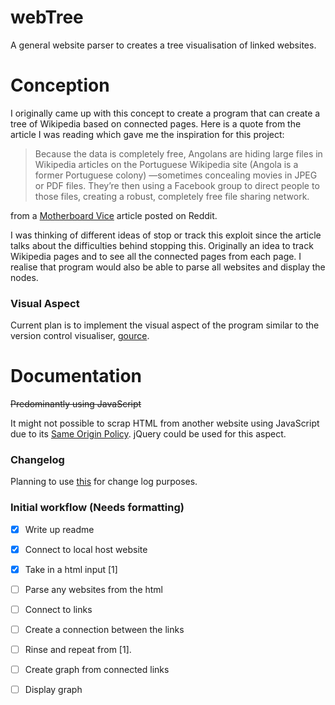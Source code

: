 # webTree
A general website parser to creates a tree visualisation of linked websites.

# Conception
I originally came up with this concept to create a program that can create a tree of Wikipedia based on connected pages. Here is a quote from the article I was reading which gave me the inspiration for this project:
> Because the data is completely free, Angolans are hiding large files in Wikipedia articles on the Portuguese Wikipedia site (Angola is a former Portuguese colony)
—sometimes concealing movies in JPEG or PDF files. They’re then using a Facebook group to direct people to those files, creating a robust, completely free file 
sharing network. 

from a [Motherboard Vice](http://motherboard.vice.com/read/wikipedia-zero-facebook-free-basics-angola-pirates-zero-rating) article posted on Reddit. 

I was thinking of different ideas of stop or track this exploit since the article talks about the difficulties behind stopping this. Originally an idea to track Wikipedia pages and to see all the connected pages from each page. I realise that program would also be able to parse all websites and display the nodes.

### Visual Aspect
Current plan is to implement the visual aspect of the program similar to the version control visualiser, [gource](http://gource.io/).
# Documentation
 ~~Predominantly using JavaScript~~

It might not possible to scrap HTML from another website using JavaScript due to its [Same Origin Policy](https://developer.mozilla.org/en-US/docs/Web/Security/Same-origin_policy). jQuery could be used for this aspect.
### Changelog
Planning to use [this](https://github.com/skywinder/github-changelog-generator) for change log purposes.
### Initial workflow (Needs formatting)
- [x] Write up readme
- [x] Connect to local host website
- [x] Take in a html input [1]
- [ ] Parse any websites from the html
- [ ] Connect to links
- [ ] Create a connection between the links
- [ ] Rinse and repeat from [1].
- [ ] Create graph from connected links
- [ ] Display graph



